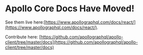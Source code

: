 # Apollo Core Docs Have Moved!

See them live here:[https://www.apollographql.com/docs/react/](https://www.apollographql.com/docs/react/).

Contribute here: [https://github.com/apollographql/apollo-client/tree/master/docs](https://github.com/apollographql/apollo-client/tree/master/docs)
